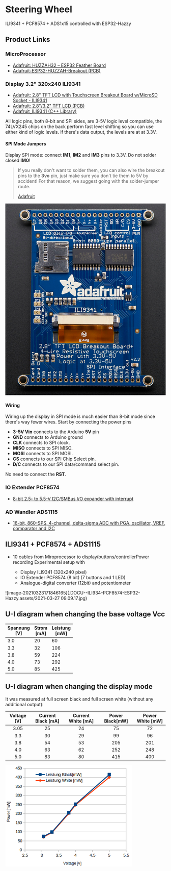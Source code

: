 # Steering Wheel

ILI9341 + PCF8574  + ADS1x15 controlled with ESP32-Hazzy

## Product Links

### MicroProcessor

- [Adafruit: HUZZAH32 – ESP32 Feather Board](https://www.adafruit.com/product/3405)
- [Adafruit-ESP32-HUZZAH-Breakout (PCB)](https://github.com/adafruit/Adafruit-ESP32-HUZZAH-Breakout-PCB)

### Display 3.2" 320x240 ILI9341

- [Adafruit: 2.8" TFT LCD with Touchscreen Breakout Board w/MicroSD Socket - ILI9341](https://www.adafruit.com/product/1770)
- [Adafruit: 2.8"/3.2" TFT LCD (PCB)](https://learn.adafruit.com/adafruit-2-8-and-3-2-color-tft-touchscreen-breakout-v2/downloads)
- [Adafruit_ILI9341 (C++ Library)](https://github.com/adafruit/Adafruit_ILI9341)

All logic pins, both 8-bit and SPI sides, are 3-5V logic level  compatible, the 74LVX245 chips on the back perform fast level shifting  so you can use either kind of logic levels. If there's data output, the  levels are at at 3.3V.

#### SPI Mode Jumpers

Display SPI mode: connect **IM1**, **IM2** and **IM3** pins to 3.3V. Do not solder closed **IM0**!

> If you really don't want to solder them, you can also wire the breakout pins to the **3vo** pin, just make sure you don't tie them to 5V by accident! For that reason, we suggest going with the solder-jumper route.
>
> [Adafruit](https://learn.adafruit.com/adafruit-2-8-and-3-2-color-tft-touchscreen-breakout-v2/pinouts)

![pinout circuit view](.DOCU--ILI934-PCF8574-ESP32-Hazzy.assets/image-20210420060135949.png)

#### Wiring

Wiring up the display in SPI mode is much easier than  8-bit mode since there's way fewer wires. Start by connecting the power  pins

- **3-5V Vin** connects to the Arduino **5V** pin
- **GND** connects to Arduino ground
- **CLK** connects to SPI clock.
- **MISO** connects to SPI MISO.
- **MOSI** connects to SPI MOSI.
- **CS** connects to our SPI Chip Select pin.
- **D/C** connects to our SPI data/command select pin.

No need to connect the **RST**.

### IO Extender PCF8574

- [8-bit 2.5- to 5.5-V I2C/SMBus I/O expander with interrupt](https://www.ti.com/product/PCF8574)

### AD Wandler ADS1115

- [16-bit, 860-SPS, 4-channel, delta-sigma ADC with PGA, oscillator, VREF, comparator and I2C](https://www.ti.com/product/ADS1115)

## ILI9341 + PCF8574 + ADS1115

- 10 cables from Miroprocessor to display/buttons/controllerPower recording Experimental setup with

  - Display ILI9341 (320x240 pixel)
  - IO Extender PCF8574 (8 bit) (7 buttons and 1 LED)
  - Analogue-digital converter (12bit) and potentiometer

![image-20210323171846165](.DOCU--ILI934-PCF8574-ESP32-Hazzy.assets/2021-03-27 09.09.17.jpg)

## U-I diagram when changing the base voltage Vcc


| Spannung<br />[V] | Strom<br />[mA] | Leistung<br />[mW] |
| - | - | - |
| 3.0 | 20 | 60 |
| 3.3 | 32 | 106 |
| 3.8 | 59 | 224 |
| 4.0 | 73 | 292 |
| 5.0 | 85 | 425 |

## U-I diagram when changing the display mode

It was measured at full screen black and full screen white (without any additional output):


| Voltage [V] | Current Black  [mA] | Current White  [mA] | Power Black[mW] | Power White  [mW] |
| :-: | :-: | :-: | :-: | :-: |
| 3.05 | 25 | 24 | 75 | 72 |
| 3.3 | 30 | 29 | 99 | 96 |
| 3.8 | 54 | 53 | 205 | 201 |
| 4.0 | 63 | 62 | 252 | 248 |
| 5.0 | 83 | 80 | 415 | 400 |

![image-20210327121949117](.DOCU--ILI934-PCF8574-ESP32-Hazzy.assets/image-20210327121949117.png)